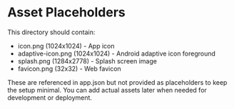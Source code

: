 # Asset Placeholders

This directory should contain:

- icon.png (1024x1024) - App icon
- adaptive-icon.png (1024x1024) - Android adaptive icon foreground
- splash.png (1284x2778) - Splash screen image
- favicon.png (32x32) - Web favicon

These are referenced in app.json but not provided as placeholders to keep the setup minimal.
You can add actual assets later when needed for development or deployment.

